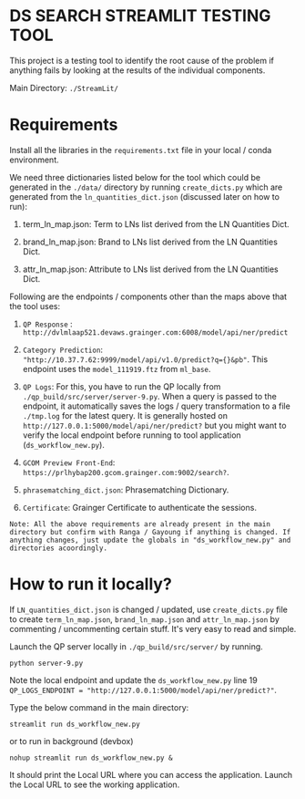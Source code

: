 # DS SEARCH STREAMLIT TESTING TOOL


This project is a testing tool to identify the root cause of the problem if anything fails by looking at the results of the individual components.

Main Directory: `./StreamLit/`


# Requirements


Install all the libraries in the `requirements.txt` file in your local / conda environment.


We need three dictionaries listed below for the tool which could be generated in the `./data/` directory by running `create_dicts.py` which are generated from the `ln_quantities_dict.json` (discussed later on how to run):

1) term_ln_map.json: Term to LNs list derived from the LN Quantities Dict.

2) brand_ln_map.json: Brand to LNs list derived from the LN Quantities Dict.

3) attr_ln_map.json: Attribute to LNs list derived from the LN Quantities Dict.


Following are the endpoints / components other than the maps above that the tool uses:

1) `QP Response` : `http://dvlmlaap521.devaws.grainger.com:6008/model/api/ner/predict`

2) `Category Prediction`: `"http://10.37.7.62:9999/model/api/v1.0/predict?q={}&pb"`. This endpoint uses the `model_111919.ftz` from `ml_base`.

3) `QP Logs`: For this, you have to run the QP locally from `./qp_build/src/server/server-9.py`. When a query is passed to the endpoint, it automatically saves the logs / query transformation to a file `./tmp.log` for the latest query. It is generally hosted on `http://127.0.0.1:5000/model/api/ner/predict?` but you might want to verify the local endpoint before running to tool application (`ds_workflow_new.py`).

4) `GCOM Preview Front-End`: `https://prlhybap200.gcom.grainger.com:9002/search?`.

5) `phrasematching_dict.json`: Phrasematching Dictionary.

6) `Certificate`: Grainger Certificate to authenticate the sessions.


```
Note: All the above requirements are already present in the main directory but confirm with Ranga / Gayoung if anything is changed. If anything changes, just update the globals in "ds_workflow_new.py" and directories acoordingly.
```


# How to run it locally?


If `LN_quantities_dict.json` is changed / updated, use `create_dicts.py` file to create `term_ln_map.json`, `brand_ln_map.json` and `attr_ln_map.json` by commenting / uncommenting certain stuff. It's very easy to read and simple.


Launch the QP server locally in `./qp_build/src/server/` by running.

```
python server-9.py
```

Note the local endpoint and update the `ds_workflow_new.py` line 19 `QP_LOGS_ENDPOINT = "http://127.0.0.1:5000/model/api/ner/predict?"`.


Type the below command in the main directory:

```
streamlit run ds_workflow_new.py
```

or to run in background (devbox)

```
nohup streamlit run ds_workflow_new.py &
```


It should print the Local URL where you can access the application. Launch the Local URL to see the working application.

